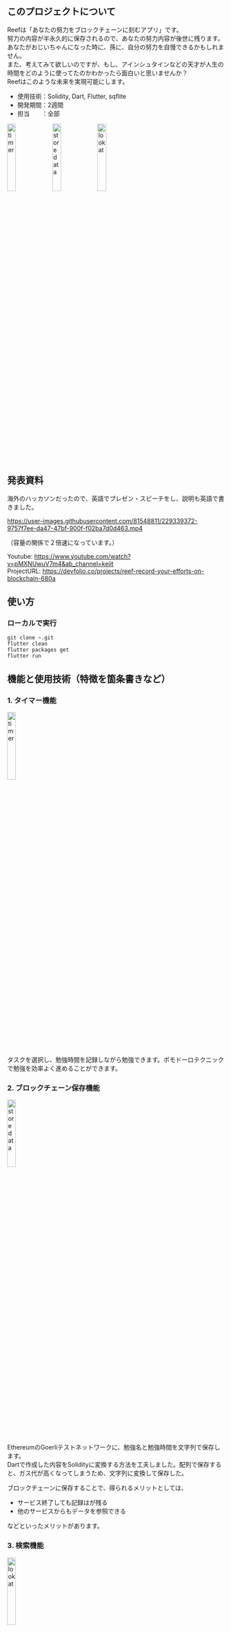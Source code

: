 ## このプロジェクトについて
Reefは「あなたの努力をブロックチェーンに刻むアプリ」です。  
努力の内容が半永久的に保存されるので、あなたの努力内容が後世に残ります。  
あなたがおじいちゃんになった時に、孫に、自分の努力を自慢できるかもしれません。  
また、考えてみて欲しいのですが、もし、アインシュタインなどの天才が人生の時間をどのように使ってたのかわかったら面白いと思いませんか？  
Reefはこのような未来を実現可能にします。  
- 使用技術：Solidity, Dart, Flutter, sqflite
- 開発期間：2週間  
- 担当　　：全部  

<img src="https://user-images.githubusercontent.com/81548811/229280272-a545c47c-d3fc-4abb-a88a-0c979bcf79b3.PNG" alt="timer" width="20%"> <img src="https://user-images.githubusercontent.com/81548811/229280274-1af5b461-0cda-4895-8337-0aecc634cecf.PNG" alt="store data" width="20%"> <img src="https://user-images.githubusercontent.com/81548811/229280279-f70c39d5-2e88-4067-815d-a66b36f3e533.PNG" alt="look at" width="20%">

## 発表資料
海外のハッカソンだったので、英語でプレゼン・スピーチをし、説明も英語で書きました。

https://user-images.githubusercontent.com/81548811/229339372-9757f7ee-da47-47bf-900f-f02ba7d0d463.mp4

（容量の関係で２倍速になっています。）

Youtube: https://www.youtube.com/watch?v=pMXNUwuV7m4&ab_channel=keiit  
ProjectURL: https://devfolio.co/projects/reef-record-your-efforts-on-blockchain-680a  

## 使い方
### ローカルで実行
```
git clone ~.git
flutter clean
flutter packages get
flutter run
```

## 機能と使用技術（特徴を箇条書きなど）
### 1. タイマー機能

<img src="https://user-images.githubusercontent.com/81548811/229280272-a545c47c-d3fc-4abb-a88a-0c979bcf79b3.PNG" alt="timer" width="20%">

タスクを選択し、勉強時間を記録しながら勉強できます。ポモドーロテクニックで勉強を効率よく進めることができます。

### 2. ブロックチェーン保存機能

<img src="https://user-images.githubusercontent.com/81548811/229280274-1af5b461-0cda-4895-8337-0aecc634cecf.PNG" alt="store data" width="20%">

EthereumのGoerliテストネットワークに、勉強名と勉強時間を文字列で保存します。  
Dartで作成した内容をSolidityに変換する方法を工夫しました。配列で保存すると、ガス代が高くなってしまうため、文字列に変換して保存した。

ブロックチェーンに保存することで、得られるメリットとしては、
- サービス終了しても記録はが残る
- 他のサービスからもデータを参照できる  

などといったメリットがあります。

### 3. 検索機能

<img src="https://user-images.githubusercontent.com/81548811/229280279-f70c39d5-2e88-4067-815d-a66b36f3e533.PNG" alt="look at" width="20%">

見たい人のMetamaskの公開鍵を入力すると、その人の勉強記録が見れます。他のサービスからも閲覧可能です。
